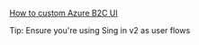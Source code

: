 
[How to custom Azure B2C UI](https://docs.microsoft.com/en-us/azure/active-directory-b2c/tutorial-customize-ui)

Tip: Ensure you're using Sing in v2 as user flows